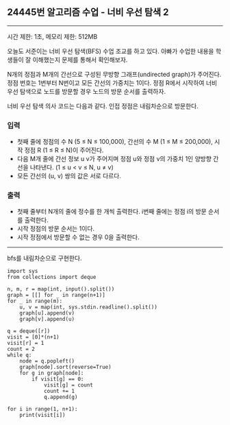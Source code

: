 ## 24445번 알고리즘 수업 - 너비 우선 탐색 2

---

시간 제한: 1초, 메모리 제한: 512MB

오늘도 서준이는 너비 우선 탐색(BFS) 수업 조교를 하고 있다. 아빠가 수업한 내용을 학생들이 잘 이해했는지 문제를 통해서 확인해보자.

N개의 정점과 M개의 간선으로 구성된 무방향 그래프(undirected graph)가 주어진다. 정점 번호는 1번부터 N번이고 모든 간선의 가중치는 1이다. 정점 R에서 시작하여 너비 우선 탐색으로 노드를 방문할 경우 노드의 방문 순서를 출력하자.

너비 우선 탐색 의사 코드는 다음과 같다. 인접 정점은 내림차순으로 방문한다.

### 입력

- 첫째 줄에 정점의 수 N (5 ≤ N ≤ 100,000), 간선의 수 M (1 ≤ M ≤ 200,000), 시작 정점 R (1 ≤ R ≤ N)이 주어진다.
- 다음 M개 줄에 간선 정보 u v가 주어지며 정점 u와 정점 v의 가중치 1인 양방향 간선을 나타낸다. (1 ≤ u < v ≤ N, u ≠ v) 
- 모든 간선의 (u, v) 쌍의 값은 서로 다르다.


### 출력

- 첫째 줄부터 N개의 줄에 정수를 한 개씩 출력한다. i번째 줄에는 정점 i의 방문 순서를 출력한다. 
- 시작 정점의 방문 순서는 1이다. 
- 시작 정점에서 방문할 수 없는 경우 0을 출력한다.

---

bfs를 내림차순으로 구현한다.

~~~
import sys
from collections import deque

n, m, r = map(int, input().split())
graph = [[] for _ in range(n+1)]
for _ in range(m):
    u, v = map(int, sys.stdin.readline().split())
    graph[u].append(v)
    graph[v].append(u)

q = deque([r])
visit = [0]*(n+1)
visit[r] = 1
count = 2
while q:
    node = q.popleft()
    graph[node].sort(reverse=True)
    for g in graph[node]:
        if visit[g] == 0:
            visit[g] = count
            count += 1
            q.append(g)

for i in range(1, n+1):
    print(visit[i])
~~~
